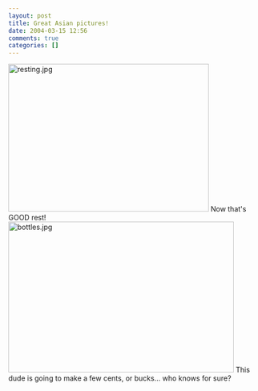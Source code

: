 ```yaml
---
layout: post
title: Great Asian pictures!
date: 2004-03-15 12:56
comments: true
categories: []
---
```

<img alt="resting.jpg" src="http://peterfilias.com/archives/resting.jpg" width="400" height="295" border="0" />
Now that's GOOD rest!

<img alt="bottles.jpg" src="http://peterfilias.com/archives/bottles.jpg" width="450" height="301" border="0" />
This dude is going to make a few cents, or bucks... who knows for sure?
